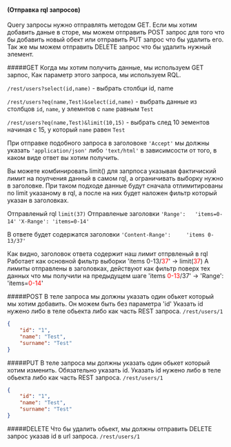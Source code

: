 #### (Отправка rql запросов)

Query запросы нужно отправлять методом GET.
Если мы хотим добавить даные в сторе, мы можем отправить POST запрос для того что бы добавить новый обект
или отправить PUT запрос что бы удалить его.
Так же мы можем отправить DELETE запрос что бы удалить нужный элемент.

#####GET
Когда мы хотим получить данные, мы используем GET зарпос, Как параметр этого запроса, мы используем RQL.

`/rest/users?select(id,name)` - выбрать столбци id, name

`/rest/users?eq(name,Test)&select(id,name)` - выбрать данные из столбцов `id`, `name`,
 у элемнтов с `name` равным `Test`  

`/rest/users?eq(name,Test)&limit(10,15)` - выбрать след 10 эементов начиная с 15, у который `name` равен `Test`

При отправке подобного запроса в заголовоке  `'Accept'` мы должны указать `'application/json'` либо `'text/html'` 
в зависимсости от того, в каком виде ответ вы хотим получить.   

Вы можете комбинировать limit() для запрпоса указывая фактичиский лимит на поулчения данный в самом rql, 
а ограничивать выборку нужно в заголовке.
При таком подходе данные будут сначала отлимитированы по limit указаному в rql, 
а после на них будет наложен фильтр который указан в заголовках.

Отправленый rql `limit(37)`
Отправленые заголовки
`'Range':   'items=0-14'`
`'X-Range': 'items=0-14'`

В ответе будет содержатся заголовки 
`'Content-Range':     'items 0-13/37'`

Как видно, заголовок ответа содержит наш лимит отпрвленый в rql
Работает как основной фильтр выборки 'items 0-13/<font color='red'>37</font>' -> limit(<font color='red'>37</font>)
А лимиты отправлены в заголовках, действуют как фильтр поверх тех данных что мы получили на предыдущем шаге
'items <font color='red'>0-13</font>/37' -> 'Range':   'items=<font color='red'>0-14</font>'


#####POST
В теле запроса мы должны указать один обькет который мы хотим добавить. Он можем быть без параметра 'id'
Указать id нужено либо в теле обьекта либо как часть REST запроса.
`/rest/users/1`
```json
{ 
    "id": "1",
    "name": "Test",
    "surname": "Test"
}
```
#####PUT
В теле запроса мы должны указать один обькет который хотим изменить. Обязательно указать id.
Указать id нужено либо в теле обьекта либо как часть REST запроса.
`/rest/users/1`
```json
{ 
    "id": "1",
    "name": "Test",
    "surname": "Test"
}
```
#####DELETE
Что бы удалить обьект, мы должны отправить DELETE запрос указав id в url запроса.
`/rest/users/1`

